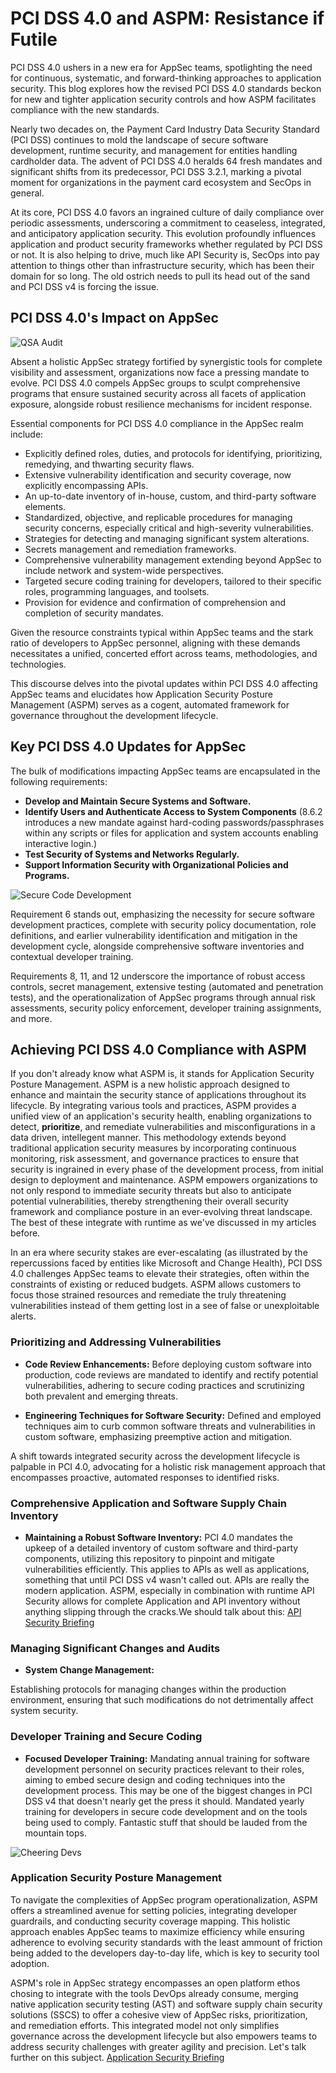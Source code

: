 # PCI DSS 4.0 and ASPM: Resistance if Futile

PCI DSS 4.0 ushers in a new era for AppSec teams, spotlighting the need for continuous, systematic, and forward-thinking approaches to application security. This blog explores how the revised PCI DSS 4.0 standards beckon for new and tighter application security controls and how ASPM facilitates compliance with the new standards.

Nearly two decades on, the Payment Card Industry Data Security Standard (PCI DSS) continues to mold the landscape of secure software development, runtime security, and management for entities handling cardholder data. The advent of PCI DSS 4.0 heralds 64 fresh mandates and significant shifts from its predecessor, PCI DSS 3.2.1, marking a pivotal moment for organizations in the payment card ecosystem and SecOps in general.

At its core, PCI DSS 4.0 favors an ingrained culture of daily compliance over periodic assessments, underscoring a commitment to ceaseless, integrated, and anticipatory application security. This evolution profoundly influences application and product security frameworks whether regulated by PCI DSS or not. It is also helping to drive, much like API Security is, SecOps into pay attention to things other than infrastructure security, which has been their domain for so long. The old ostrich needs to pull its head out of the sand and PCI DSS v4 is forcing the issue. 

## PCI DSS 4.0's Impact on AppSec

![QSA Audit](/images/qsa-review-nervious.jpg)

Absent a holistic AppSec strategy fortified by synergistic tools for complete visibility and assessment, organizations now face a pressing mandate to evolve. PCI DSS 4.0 compels AppSec groups to sculpt comprehensive programs that ensure sustained security across all facets of application exposure, alongside robust resilience mechanisms for incident response.

Essential components for PCI DSS 4.0 compliance in the AppSec realm include:

- Explicitly defined roles, duties, and protocols for identifying, prioritizing, remedying, and thwarting security flaws.
- Extensive vulnerability identification and security coverage, now explicitly encompassing APIs.
- An up-to-date inventory of in-house, custom, and third-party software elements.
- Standardized, objective, and replicable procedures for managing security concerns, especially critical and high-severity vulnerabilities.
- Strategies for detecting and managing significant system alterations.
- Secrets management and remediation frameworks.
- Comprehensive vulnerability management extending beyond AppSec to include network and system-wide perspectives.
- Targeted secure coding training for developers, tailored to their specific roles, programming languages, and toolsets.
- Provision for evidence and confirmation of comprehension and completion of security mandates.

Given the resource constraints typical within AppSec teams and the stark ratio of developers to AppSec personnel, aligning with these demands necessitates a unified, concerted effort across teams, methodologies, and technologies.

This discourse delves into the pivotal updates within PCI DSS 4.0 affecting AppSec teams and elucidates how Application Security Posture Management (ASPM) serves as a cogent, automated framework for governance throughout the development lifecycle.

## Key PCI DSS 4.0 Updates for AppSec

The bulk of modifications impacting AppSec teams are encapsulated in the following requirements:

- **Develop and Maintain Secure Systems and Software.** 
- **Identify Users and Authenticate Access to System Components** (8.6.2 introduces a new mandate against hard-coding passwords/passphrases within any scripts or files for application and system accounts enabling interactive login.)
- **Test Security of Systems and Networks Regularly.**
- **Support Information Security with Organizational Policies and Programs.**

![Secure Code Development](/images/secure-code-development.jpg)

Requirement 6 stands out, emphasizing the necessity for secure software development practices, complete with security policy documentation, role definitions, and earlier vulnerability identification and mitigation in the development cycle, alongside comprehensive software inventories and contextual developer training.

Requirements 8, 11, and 12 underscore the importance of robust access controls, secret management, extensive testing (automated and penetration tests), and the operationalization of AppSec programs through annual risk assessments, security policy enforcement, developer training assignments, and more.

## Achieving PCI DSS 4.0 Compliance with ASPM

If you don't already know what ASPM is, it stands for Application Security Posture Management. ASPM is a new holistic approach designed to enhance and maintain the security stance of applications throughout its lifecycle. By integrating various tools and practices, ASPM provides a unified view of an application's security health, enabling organizations to detect, **prioritize**, and remediate vulnerabilities and misconfigurations in a data driven, intellegent manner. This methodology extends beyond traditional application security measures by incorporating continuous monitoring, risk assessment, and governance practices to ensure that security is ingrained in every phase of the development process, from initial design to deployment and maintenance. ASPM empowers organizations to not only respond to immediate security threats but also to anticipate potential vulnerabilities, thereby strengthening their overall security framework and compliance posture in an ever-evolving threat landscape. The best of these integrate with runtime as we've discussed in my articles before. 

In an era where security stakes are ever-escalating (as illustrated by the repercussions faced by entities like Microsoft and Change Health), PCI DSS 4.0 challenges AppSec teams to elevate their strategies, often within the constraints of existing or reduced budgets. ASPM allows customers to focus those strained resources and remediate the truly threatening vulnerabilities instead of them getting lost in a see of false or unexploitable alerts.

### Prioritizing and Addressing Vulnerabilities

- **Code Review Enhancements:** Before deploying custom software into production, code reviews are mandated to identify and rectify potential vulnerabilities, adhering to secure coding practices and scrutinizing both prevalent and emerging threats.
  
- **Engineering Techniques for Software Security:** Defined and employed techniques aim to curb common software threats and vulnerabilities in custom software, emphasizing preemptive action and mitigation.

A shift towards integrated security across the development lifecycle is palpable in PCI 4.0, advocating for a holistic risk management approach that encompasses proactive, automated responses to identified risks.

### Comprehensive Application and Software Supply Chain Inventory

- **Maintaining a Robust Software Inventory:** PCI 4.0 mandates the upkeep of a detailed inventory of custom software and third-party components, utilizing this repository to pinpoint and mitigate vulnerabilities efficiently. This applies to APIs as well as applications, something that until PCI DSS v4 wasn't called out. APIs are really the modern application. ASPM, especially in combination with runtime API Security allows for complete Application and API inventory without anything slipping through the cracks.We should talk about this: [API Security Briefing](https://www.wwt.com/briefing/api-security-visibility-into-an-expanding-attack-surface)

### Managing Significant Changes and Audits

- **System Change Management:**

 Establishing protocols for managing changes within the production environment, ensuring that such modifications do not detrimentally affect system security.

### Developer Training and Secure Coding

- **Focused Developer Training:** Mandating annual training for software development personnel on security practices relevant to their roles, aiming to embed secure design and coding techniques into the development process. This may be one of the biggest changes in PCI DSS v4 that doesn't nearly get the press it should. Mandated yearly training for developers in secure code development and on the tools being used to comply. Fantastic stuff that should be lauded from the mountain tops. 

![Cheering Devs](/images/sec-ops-cheering-mountain-top.jpg)

### Application Security Posture Management

To navigate the complexities of AppSec program operationalization, ASPM offers a streamlined avenue for setting policies, integrating developer guardrails, and conducting security coverage mapping. This holistic approach enables AppSec teams to maximize efficiency while ensuring adherence to evolving security standards with the least ammount of friction being added to the developers day-to-day life, which is key to security tool adoption. 

ASPM's role in AppSec strategy encompasses an open platform ethos chosing to integrate with the tools DevOps already consume, merging native application security testing (AST) and software supply chain security solutions (SSCS) to offer a cohesive view of AppSec risks, prioritization, and remediation efforts. This integrated model not only simplifies governance across the development lifecycle but also empowers teams to address security challenges with greater agility and precision. Let's talk further on this subject. [Application Security Briefing](https://www.wwt.com/briefing/application-security-briefing)